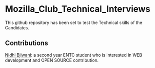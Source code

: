 # Mozilla_Club_Technical_Interviews
This github repository has been set to test the Technical skills of the Candidates.
## Contributions
[Nidhi Bjiwani](https://github.com/NidhiBjiwani): a second year ENTC student who is interested in WEB development and OPEN SOURCE contribution.

